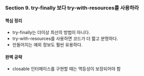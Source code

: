 ### Section 9. try-finally 보다 try-with-resources를 사용하라 
#### 핵심 정리
- try-finally는 더이상 최선의 방법이 아니다.
- try-with-resources를 사용하면 코드가 더 짧고 분명하다.
- 만들어지는 예외 정보도 훨씬 유용하다.

#### 완벽 공략
- closable 인터페이스를 구현할 때는 멱등성이 보장되어야 함